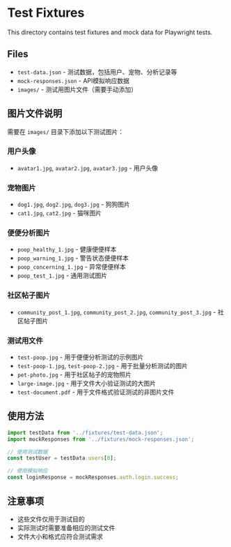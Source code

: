 # Test Fixtures

This directory contains test fixtures and mock data for Playwright tests.

## Files

- `test-data.json` - 测试数据，包括用户、宠物、分析记录等
- `mock-responses.json` - API模拟响应数据
- `images/` - 测试用图片文件（需要手动添加）

## 图片文件说明

需要在 `images/` 目录下添加以下测试图片：

### 用户头像
- `avatar1.jpg`, `avatar2.jpg`, `avatar3.jpg` - 用户头像

### 宠物图片
- `dog1.jpg`, `dog2.jpg`, `dog3.jpg` - 狗狗图片
- `cat1.jpg`, `cat2.jpg` - 猫咪图片

### 便便分析图片
- `poop_healthy_1.jpg` - 健康便便样本
- `poop_warning_1.jpg` - 警告状态便便样本
- `poop_concerning_1.jpg` - 异常便便样本
- `poop_test_1.jpg` - 通用测试图片

### 社区帖子图片
- `community_post_1.jpg`, `community_post_2.jpg`, `community_post_3.jpg` - 社区帖子图片

### 测试用文件
- `test-poop.jpg` - 用于便便分析测试的示例图片
- `test-poop-1.jpg`, `test-poop-2.jpg` - 用于批量分析测试的图片
- `pet-photo.jpg` - 用于社区帖子的宠物照片
- `large-image.jpg` - 用于文件大小验证测试的大图片
- `test-document.pdf` - 用于文件格式验证测试的非图片文件

## 使用方法

```typescript
import testData from '../fixtures/test-data.json';
import mockResponses from '../fixtures/mock-responses.json';

// 使用测试数据
const testUser = testData.users[0];

// 使用模拟响应
const loginResponse = mockResponses.auth.login.success;
```

## 注意事项

- 这些文件仅用于测试目的
- 实际测试时需要准备相应的测试文件
- 文件大小和格式应符合测试需求